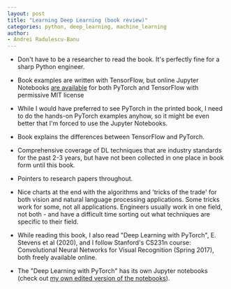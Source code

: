 ```yaml
---
layout: post
title: "Learning Deep Learning (book review)"
categories: python, deep_learning, machine_learning
author:
- Andrei Radulescu-Banu
---
```


* Don't have to be a researcher to read the book. It's perfectly fine for a sharp Python engineer.
* Book examples are written with TensorFlow, but online Jupyter Notebooks [are available](https://github.com/NVDLI/LDL/tree/main/pt_framework) for both PyTorch and TensorFlow with permissive MIT license
* While I would have preferred to see PyTorch in the printed book, I need to do the hands-on PyTorch examples anyhow, so it might be even better that I'm forced to use the Jupyter Notebooks.
* Book explains the differences between TensorFlow and PyTorch.
* Comprehensive coverage of DL techniques that are industry standards for the past 2-3 years, but have not been collected in one place in book form until this book.
* Pointers to research papers throughout.
* Nice charts at the end with the algorithms and 'tricks of the trade' for both vision and natural language processing applications. Some tricks work for some, not all applications. Engineers usually work in one field, not both - and have a difficult time sorting out what techniques are specific to their field.

* While reading this book, I also read "Deep Learning with PyTorch", E. Stevens et al (2020), and I follow Stanford's CS231n course: Convolutional Neural Networks for Visual Recognition (Spring 2017), both freely available online.
* The "Deep Learning with PyTorch" has its own Jupyter notebooks (check out [my own edited version of the notebooks](https://bitdribble.github.io/python/2021/12/17/intro-to-pytorch/)).
